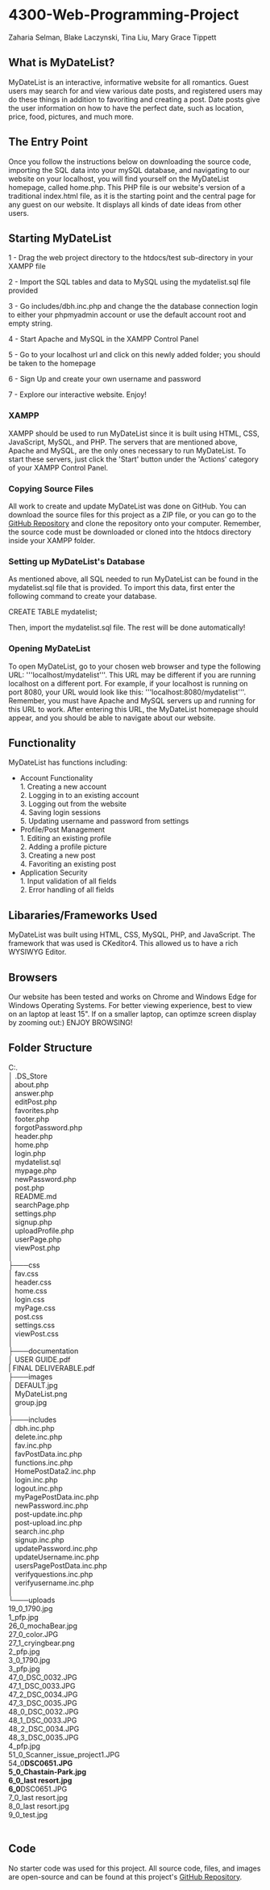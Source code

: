 # 4300-Web-Programming-Project

Zaharia Selman, Blake Laczynski, Tina Liu, Mary Grace Tippett

## What is MyDateList?

MyDateList is an interactive, informative website for all romantics. Guest users may search for and view various date posts, and registered users may do these things in addition to favoriting and creating a post. Date posts give the user information on how to have the perfect date, such as location, price, food, pictures, and much more.

## The Entry Point

Once you follow the instructions below on downloading the source code, importing the SQL data into your mySQL database, and navigating to our website on your localhost, you will find yourself on the MyDateList homepage, called home.php. This PHP file is our website's version of a traditional index.html file, as it is the starting point and the central page for any guest on our website. It displays all kinds of date ideas from other users.

## Starting MyDateList

1 - Drag the web project directory to the htdocs/test sub-directory in your XAMPP file

2 - Import the SQL tables and data to MySQL using the mydatelist.sql file provided

3 - Go includes/dbh.inc.php and change the the database connection login to either your phpmyadmin account or use the default account root and empty string.

4 - Start Apache and MySQL in the XAMPP Control Panel

5 - Go to your localhost url and click on this newly added folder; you should be taken to the homepage

6 - Sign Up and create your own username and password

7 - Explore our interactive website. Enjoy!

### XAMPP

XAMPP should be used to run MyDateList since it is built using HTML, CSS, JavaScript, MySQL, and PHP. The servers that are mentioned above, Apache and MySQL, are the only ones necessary to run MyDateList. To start these servers, just click the 'Start' button under the 'Actions' category of your XAMPP Control Panel.

### Copying Source Files

All work to create and update MyDateList was done on GitHub. You can download the source files for this project as a ZIP file, or you can go to the [GitHub Repository](https://github.com/zas11053/4300-Web-Programming-Project) and clone the repository onto your computer. Remember, the source code must be downloaded or cloned into the htdocs directory inside your XAMPP folder.

### Setting up MyDateList's Database

As mentioned above, all SQL needed to run MyDateList can be found in the mydatelist.sql file that is provided. To import this data, first enter the following command to create your database.

CREATE TABLE mydatelist;

Then, import the mydatelist.sql file. The rest will be done automatically!

### Opening MyDateList

To open MyDateList, go to your chosen web browser and type the following URL: '''localhost/mydatelist'''. This URL may be different if you are running localhost on a different port. For example, if your localhost is running on port 8080, your URL would look like this: '''localhost:8080/mydatelist'''. Remember, you must have Apache and MySQL servers up and running for this URL to work. After entering this URL, the MyDateList homepage should appear, and you should be able to navigate about our website.

## Functionality

MyDateList has functions including:

<ul>
    <li>Account Functionality</li>
    1. Creating a new account</br>
    2. Logging in to an existing account</br>
    3. Logging out from the website</br>
    4. Saving login sessions</br>
    5. Updating username and password from settings</br>
    <li>Profile/Post Management</li>
    1. Editing an existing profile</br>
    2. Adding a profile picture</br>
    3. Creating a new post</br>
    4. Favoriting an existing post</br>
    <li>Application Security</li>
    1. Input validation of all fields</br>
    2. Error handling of all fields</br>
</ul>

## Libararies/Frameworks Used

MyDateList was built using HTML, CSS, MySQL, PHP, and JavaScript. The framework that was used is CKeditor4. This allowed us to have a rich WYSIWYG Editor.

## Browsers

Our website has been tested and works on Chrome and Windows Edge for Windows Operating Systems.
For better viewing experience, best to view on an laptop at least 15". If on a smaller laptop, can optimze screen
display by zooming out:) ENJOY BROWSING!

## Folder Structure

C:.<br>
│ .DS_Store <br>
│ about.php<br>
│ answer.php<br>
│ editPost.php<br>
│ favorites.php<br>
│ footer.php<br>
│ forgotPassword.php<br>
│ header.php<br>
│ home.php<br>
│ login.php<br>
│ mydatelist.sql<br>
│ mypage.php<br>
│ newPassword.php<br>
│ post.php<br>
│ README.md<br>
│ searchPage.php<br>
│ settings.php<br>
│ signup.php<br>
│ uploadProfile.php<br>
│ userPage.php<br>
│ viewPost.php<br>
│<br>
├───css<br>
│ fav.css<br>
│ header.css<br>
│ home.css<br>
│ login.css<br>
│ myPage.css<br>
│ post.css<br>
│ settings.css<br>
│ viewPost.css<br>
│<br>
├───documentation<br>
│ USER GUIDE.pdf<br>
| FINAL DELIVERABLE.pdf <br>
├───images<br>
│ DEFAULT.jpg<br>
│ MyDateList.png<br>
│ group.jpg<br>
│<br>
├───includes<br>
│ dbh.inc.php<br>
│ delete.inc.php<br>
│ fav.inc.php<br>
│ favPostData.inc.php<br>
│ functions.inc.php<br>
│ HomePostData2.inc.php<br>
│ login.inc.php<br>
│ logout.inc.php<br>
│ myPagePostData.inc.php<br>
│ newPassword.inc.php<br>
│ post-update.inc.php<br>
│ post-upload.inc.php<br>
│ search.inc.php<br>
│ signup.inc.php<br>
│ updatePassword.inc.php<br>
│ updateUsername.inc.php<br>
│ usersPagePostData.inc.php<br>
│ verifyquestions.inc.php<br>
│ verifyusername.inc.php<br>
│<br>
└───uploads<br>
19_0_1790.jpg<br>
1_pfp.jpg<br>
26_0_mochaBear.jpg<br>
27_0_color.JPG<br>
27_1_cryingbear.png<br>
2_pfp.jpg<br>
3_0_1790.jpg<br>
3_pfp.jpg<br>
47_0_DSC_0032.JPG<br>
47_1_DSC_0033.JPG<br>
47_2_DSC_0034.JPG<br>
47_3_DSC_0035.JPG<br>
48_0_DSC_0032.JPG<br>
48_1_DSC_0033.JPG<br>
48_2_DSC_0034.JPG<br>
48_3_DSC_0035.JPG<br>
4_pfp.jpg<br>
51_0_Scanner_issue_project1.JPG<br>
54_0**DSC0651.JPG<br>
5_0_Chastain-Park.jpg<br>
6_0_last resort.jpg<br>
6_0**DSC0651.JPG<br>
7_0_last resort.jpg<br>
8_0_last resort.jpg<br>
9_0_test.jpg<br>
<br>

## Code

No starter code was used for this project. All source code, files, and images are open-source and can be found at this project's [GitHub Repository](https://github.com/zas11053/4300-Web-Programming-Project).
